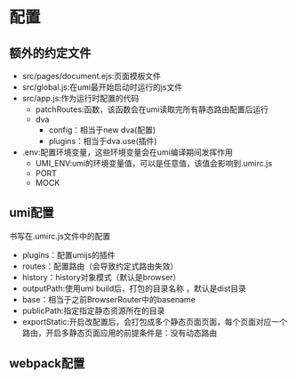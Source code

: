 # 配置

## 额外的约定文件

- src/pages/document.ejs:页面模板文件
- src/global.js:在umi最开始启动时运行的js文件
- src/app.js:作为运行时配置的代码
    - patchRoutes:函数，该函数会在umi读取完所有静态路由配置后运行
    - dva
        - config：相当于new dva(配置)
        - plugins：相当于dva.use(插件)
- .env:配置环境变量，这些环境变量会在umi编译期间发挥作用
  - UMI_ENV:umi的环境变量值，可以是任意值，该值会影响到.umirc.js
  - PORT
  - MOCK

## umi配置

书写在.umirc.js文件中的配置

- plugins：配置umijs的插件 
- routes：配置路由（会导致约定式路由失效）
- history：history对象模式（默认是browser）
- outputPath:使用umi build后，打包的目录名称 ，默认是dist目录
- base：相当于之前BrowserRouter中的basename
- publicPath:指定指定静态资源所在的目录
- exportStatic:开启改配置后，会打包成多个静态页面页面，每个页面对应一个路由，开启多静态页面应用的前提条件是：没有动态路由

## webpack配置